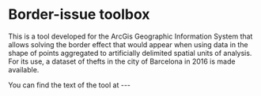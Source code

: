 # Border-issue toolbox
This is a tool developed for the ArcGis Geographic Information System that allows solving the border effect that would appear when using data in the shape of points aggregated to artificially delimited spatial units of analysis. For its use, a dataset of thefts in the city of Barcelona in 2016 is made available. 

You can find the text of the tool at ---
